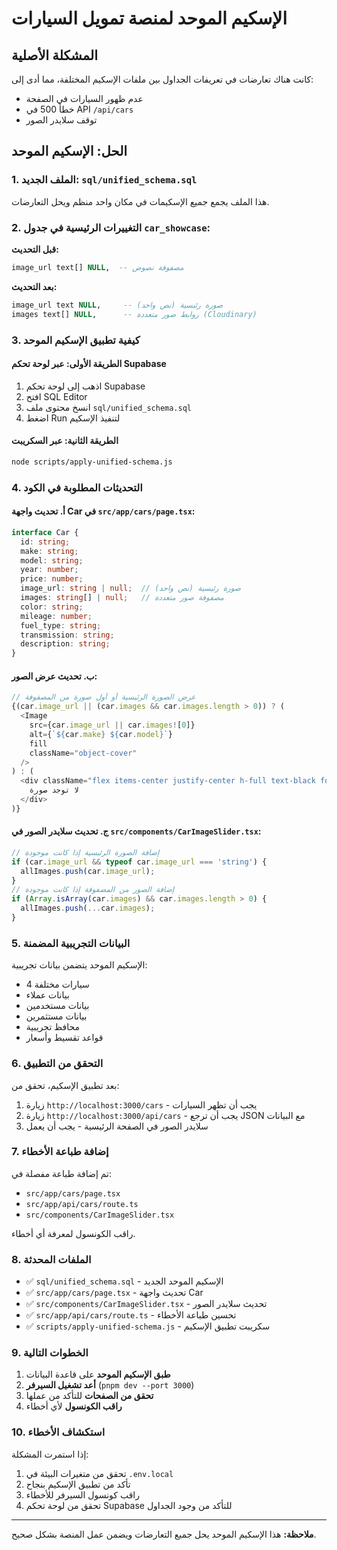 # الإسكيم الموحد لمنصة تمويل السيارات

## المشكلة الأصلية
كانت هناك تعارضات في تعريفات الجداول بين ملفات الإسكيم المختلفة، مما أدى إلى:
- عدم ظهور السيارات في الصفحة
- خطأ 500 في API `/api/cars`
- توقف سلايدر الصور

## الحل: الإسكيم الموحد

### 1. الملف الجديد: `sql/unified_schema.sql`
هذا الملف يجمع جميع الإسكيمات في مكان واحد منظم ويحل التعارضات.

### 2. التغييرات الرئيسية في جدول `car_showcase`:

**قبل التحديث:**
```sql
image_url text[] NULL,  -- مصفوفة نصوص
```

**بعد التحديث:**
```sql
image_url text NULL,     -- صورة رئيسية (نص واحد)
images text[] NULL,      -- روابط صور متعددة (Cloudinary)
```

### 3. كيفية تطبيق الإسكيم الموحد

#### الطريقة الأولى: عبر لوحة تحكم Supabase
1. اذهب إلى لوحة تحكم Supabase
2. افتح SQL Editor
3. انسخ محتوى ملف `sql/unified_schema.sql`
4. اضغط Run لتنفيذ الإسكيم

#### الطريقة الثانية: عبر السكريبت
```bash
node scripts/apply-unified-schema.js
```

### 4. التحديثات المطلوبة في الكود

#### أ. تحديث واجهة Car في `src/app/cars/page.tsx`:
```typescript
interface Car {
  id: string;
  make: string;
  model: string;
  year: number;
  price: number;
  image_url: string | null;  // صورة رئيسية (نص واحد)
  images: string[] | null;   // مصفوفة صور متعددة
  color: string;
  mileage: number;
  fuel_type: string;
  transmission: string;
  description: string;
}
```

#### ب. تحديث عرض الصور:
```typescript
// عرض الصورة الرئيسية أو أول صورة من المصفوفة
{(car.image_url || (car.images && car.images.length > 0)) ? (
  <Image
    src={car.image_url || car.images![0]}
    alt={`${car.make} ${car.model}`}
    fill
    className="object-cover"
  />
) : (
  <div className="flex items-center justify-center h-full text-black font-bold text-lg">
    لا توجد صورة
  </div>
)}
```

#### ج. تحديث سلايدر الصور في `src/components/CarImageSlider.tsx`:
```typescript
// إضافة الصورة الرئيسية إذا كانت موجودة
if (car.image_url && typeof car.image_url === 'string') {
  allImages.push(car.image_url);
}
// إضافة الصور من المصفوفة إذا كانت موجودة
if (Array.isArray(car.images) && car.images.length > 0) {
  allImages.push(...car.images);
}
```

### 5. البيانات التجريبية المضمنة

الإسكيم الموحد يتضمن بيانات تجريبية:
- 4 سيارات مختلفة
- بيانات عملاء
- بيانات مستخدمين
- بيانات مستثمرين
- محافظ تجريبية
- قواعد تقسيط وأسعار

### 6. التحقق من التطبيق

بعد تطبيق الإسكيم، تحقق من:
1. زيارة `http://localhost:3000/cars` - يجب أن تظهر السيارات
2. زيارة `http://localhost:3000/api/cars` - يجب أن ترجع JSON مع البيانات
3. سلايدر الصور في الصفحة الرئيسية - يجب أن يعمل

### 7. إضافة طباعة الأخطاء

تم إضافة طباعة مفصلة في:
- `src/app/cars/page.tsx`
- `src/app/api/cars/route.ts`
- `src/components/CarImageSlider.tsx`

راقب الكونسول لمعرفة أي أخطاء.

### 8. الملفات المحدثة

- ✅ `sql/unified_schema.sql` - الإسكيم الموحد الجديد
- ✅ `src/app/cars/page.tsx` - تحديث واجهة Car
- ✅ `src/components/CarImageSlider.tsx` - تحديث سلايدر الصور
- ✅ `src/app/api/cars/route.ts` - تحسين طباعة الأخطاء
- ✅ `scripts/apply-unified-schema.js` - سكريبت تطبيق الإسكيم

### 9. الخطوات التالية

1. **طبق الإسكيم الموحد** على قاعدة البيانات
2. **أعد تشغيل السيرفر** (`pnpm dev --port 3000`)
3. **تحقق من الصفحات** للتأكد من عملها
4. **راقب الكونسول** لأي أخطاء

### 10. استكشاف الأخطاء

إذا استمرت المشكلة:
1. تحقق من متغيرات البيئة في `.env.local`
2. تأكد من تطبيق الإسكيم بنجاح
3. راقب كونسول السيرفر للأخطاء
4. تحقق من لوحة تحكم Supabase للتأكد من وجود الجداول

---

**ملاحظة:** هذا الإسكيم الموحد يحل جميع التعارضات ويضمن عمل المنصة بشكل صحيح. 